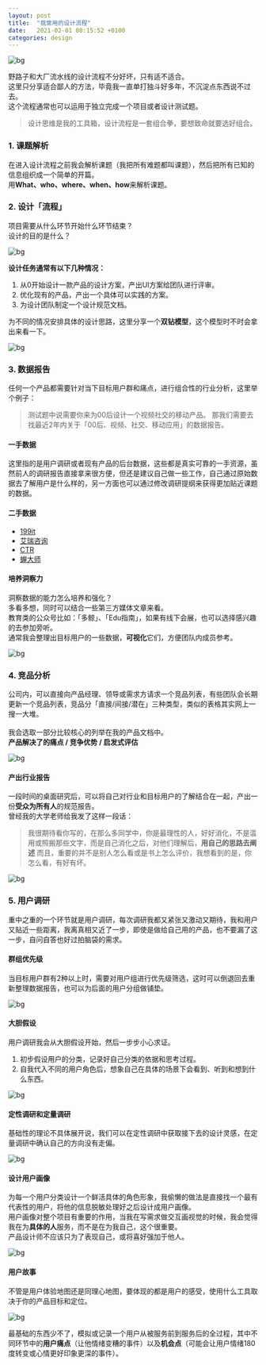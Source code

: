 ```yaml
---
layout: post
title:  "我常用的设计流程"
date:   2021-02-01 00:15:52 +0100
categories: design
---
```


![bg](img/1_1.png)

野路子和大厂流水线的设计流程不分好坏，只有适不适合。<br>
这里只分享适合鄙人的方法，毕竟我一直单打独斗好多年，不沉淀点东西说不过去。<br>
这个流程通常也可以运用于独立完成一个项目或者设计测试题。<br>
> 设计思维是我的工具箱，设计流程是一套组合拳，要想致命就要选好组合。<br>


### 1. 课题解析

在进入设计流程之前我会解析课题（我把所有难题都叫课题），然后把所有已知的信息组织成一个简单的开篇。<br>
用**What、who、where、when、how**来解析课题。<br>

### 2. 设计「流程」

项目需要从什么环节开始什么环节结束？<br>设计的目的是什么？

![bg](img/1_2.png)

**设计任务通常有以下几种情况：**

1. 从0开始设计一款产品的设计方案，产出UI方案给团队进行评审。
2. 优化现有的产品，产出一个具体可以实践的方案。
3. 为设计团队制定一个设计规范文档。

为不同的情况安排具体的设计思路，这里分享一个**双钻模型**，这个模型时不时会拿出来看一下。

![bg](img/1_3.png)


### 3. 数据报告

任何一个产品都需要针对当下目标用户群和痛点，进行组合性的行业分析，这里举个例子：
> 测试题中说需要你来为00后设计一个视频社交的移动产品。
那我们需要去找最近2年内关于「00后、视频、社交、移动应用」的数据报告。

#### 一手数据

这里指的是用户调研或者现有产品的后台数据，这些都是真实可靠的一手资源，虽然前人的调研报告直接拿来很方便，但还是建议自己做一些工作，自己通过原始数据去了解用户是什么样的，另一方面也可以通过修改调研提纲来获得更加贴近课题的数据。

#### 二手数据

- [199it](http://www.199it.com)
- [艾瑞咨询](https://www.iresearch.com.cn)
- [CTR](http://www.ctrchina.cn)
- [蝉大师](https://www.chandashi.com)

#### 培养洞察力

洞察数据的能力怎么培养和强化？<br>
多看多想，同时可以结合一些第三方媒体文章来看。<br>
教育类的公众号比如：「多鲸」、「Edu指南」，如果有线下会展，也可以选择感兴趣的去参加旁听。<br>
通常我会整理出目标用户的一些数据，**可视化**它们，方便团队内成员参考。

![bg](img/1_4.png)

### 4. 竞品分析

公司内，可以直接向产品经理、领导或需求方请求一个竞品列表，有些团队会长期更新一个竞品列表，竞品分「直接/间接/潜在」三种类型，类似的表格其实网上一搜一大堆。<br><br>
我会选取一部分比较核心的列举在我的产品文档中。<br>
**产品解决了的痛点 / 竞争优势 / 启发式评估**

![bg](img/1_5.png)

#### 产出行业报告

一段时间的桌面研究后，可以将自己对行业和目标用户的了解结合在一起，产出一份**受众为所有人**的规范报告。<br>
曾经我的大学老师给我发了这样一段话：<br>

> 我很期待看你写的，在那么多同学中，你是最理性的人，好好消化，不是滥用或照搬那些文字，而是自己消化之后，对他们理解后，**用自己的思路去阐述**
> 而且，重要的并不是别人怎么看或是书上怎么评价，我想看到的是，你怎么看，有好有坏。

![bg](img/1_6.png)

### 5. 用户调研

重中之重的一个环节就是用户调研，每次调研我都又紧张又激动又期待，我和用户又贴近一些距离，我离真相又近了一步，即使是做给自己用的产品，也不要漏了这一步，自问自答也好过拍脑袋的需求。

#### 群组优先级

当目标用户群有2种以上时，需要对用户组进行优先级筛选，这时可以倒退回去重新整理数据报告，也可以为后面的用户分组做铺垫。

![bg](img/1_9.png)

#### 大胆假设

用户调研我会从大胆假设开始，然后一步步小心求证。

1. 初步假设用户的分类，记录好自己分类的依据和思考过程。
2. 自我代入不同的用户角色后，想象自己在具体的场景下会看到、听到和想到什么东西。

![bg](img/1_7.png)

#### 定性调研和定量调研

基础性的理论不具体展开说，我们可以在定性调研中获取接下去的设计灵感，在定量调研中确认自己的方向没有走偏。

![bg](img/1_8.png)

#### 设计用户画像

为每一个用户分类设计一个鲜活具体的角色形象，我偷懒的做法是直接找一个最有代表性的用户，将他的信息脱敏处理好之后设计成用户画像。<br>
用户画像对整个项目有重要的作用，当我在写需求做交互画视觉的时候，我会觉得我在为**具体的人**服务，而不是在为我自己，这个很重要。<br>
产品设计师不应该只为了表现自己，或将喜好强加于他人。<br>

![bg](img/1_10.png)

#### 用户故事

不管是用户体验地图还是同理心地图，要体现的都是用户的感受，使用什么工具取决于你的产品目标和定位。<br>

![bg](img/1_11.png)

最基础的东西少不了，模拟或记录一个用户从被服务前到服务后的全过程，其中不同环节中的**用户痛点**（让他情绪变糟的事件）以及**机会点**（可能会让用户情绪180度转变或心情更好印象更深的事件）。

